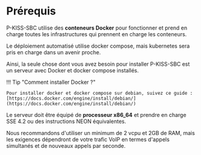 # Prérequis

P-KISS-SBC utilise des __conteneurs Docker__ pour fonctionner et prend en charge toutes les infrastructures qui prennent en charge les conteneurs.

Le déploiement automatisé utilise docker compose, mais kubernetes sera pris en charge dans un avenir proche.

Ainsi, la seule chose dont vous avez besoin pour installer P-KISS-SBC est un serveur avec Docker et docker compose installés.

!!! Tip "Comment installer Docker ?"

    Pour installer docker et docker compose sur debian, suivez ce guide : [https://docs.docker.com/engine/install/debian/](https://docs.docker.com/engine/install/debian/)

Le serveur doit être équipé de __processeur x86_64__ et prendre en charge SSE 4.2 ou des instructions NEON équivalentes.

Nous recommandons d'utiliser un minimum de 2 vcpu et 2GB de RAM, mais les exigences dépendront de votre trafic VoIP en termes d'appels simultanés et de nouveaux appels par seconde.
